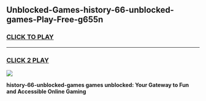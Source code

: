
## Unblocked-Games-history-66-unblocked-games-Play-Free-g655n
<h3>
<a href="https://premium76.site?title=history-66-unblocked-games&ref=19M">CLICK TO PLAY</a></h3>
<hr>

<h3>
<a href="https://premium76.site?title=history-66-unblocked-games&ref=19M">CLICK 2 PLAY</a>
  
</h3>

<a href="https://premium76.site?title=history-66-unblocked-games&ref=19M"><img src="https://clearcache.store/games.png"></a>


**history-66-unblocked-games games unblocked: Your Gateway to Fun and Accessible Online Gaming**
